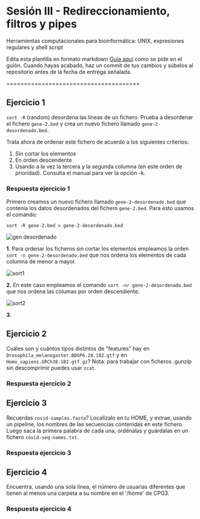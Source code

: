 # Sesión III - Redireccionamiento, filtros y pipes

Herramientas computacionales para bioinformática: UNIX, expresiones regulares y shell script

Edita esta plantilla en formato markdown [Guía aquí](https://guides.github.com/features/mastering-markdown/) como se pide en el guión. 
Cuando hayas acabado, haz un commit de tus cambios y súbelos al repositorio antes de la fecha de entrega señalada. 

======================================


## Ejercicio 1
`sort -R` (random) desordena las líneas de un fichero. Prueba a desordenar el fichero `gene-2.bed` y crea un nuevo fichero llamado `gene-2-desordenado.bed`.

Trata ahora de ordenar este fichero de acuerdo a los siguientes criterios: 
1. Sin cortar los elementos
2. En orden descendente
3. Usando a la vez la tercera y la segunda columna (en este orden de prioridad). Consulta el manual para ver la opción -k. 

### Respuesta ejercicio 1
 Primero creamos un nuevo fichero llamado `gene-2-desordenado.bed` que contenía los datos desordenados del fichero `gene-2.bed`. Para esto usamos el comando:
 
 `sort -R gene-2.bed > gene-2-desordenado.bed`
 
![gen desordenado](https://user-images.githubusercontent.com/92113066/139421879-437f94a7-6f5f-46c6-a967-fc79c33cfdc5.png)

**1.** Para ordenar los ficheros sin cortar los elementos empleamos la orden `sort -n gene-2-desordenado.bed` que nos ordena los elementos de cada columna de menor a mayor.

![sort1](https://user-images.githubusercontent.com/92113066/139426601-6f373dca-a596-4b07-9712-eeae8d3e9d0a.png)

**2.** En este caso empleamos el comando `sort -nr gene-2-desordenado.bed` que nos ordena las columas por orden descendiente.

![sort2](https://user-images.githubusercontent.com/92113066/139427791-d7baad27-df76-42b2-9159-9a1780c45edd.png)

**3.** 

## Ejercicio 2

Cuáles son y cuántos tipos distintos de "features" hay en `Drosophila_melanogaster.BDGP6.28.102.gtf` y en `Homo_sapiens.GRCh38.102.gtf.gz`? Nota: para trabajar con ficheros .gunzip sin descomprimir puedes usar `zcat`.

### Respuesta ejercicio 2


## Ejercicio 3

Recuerdas `covid-samples.fasta`? Localízalo en tu HOME, y extrae, usando un pipeline, los nombres de las secuencias contenidas en este fichero. Luego saca la primera palabra de cada una, ordénalas y guárdalas en un fichero `covid-seq-names.txt`.

### Respuesta ejercicio 3


## Ejercicio 4

Encuentra, usando una sola línea, el número de usuarias diferentes que tienen al menos una carpeta a su nombre en el '/home' de CPG3.

### Respuesta ejercicio 4





